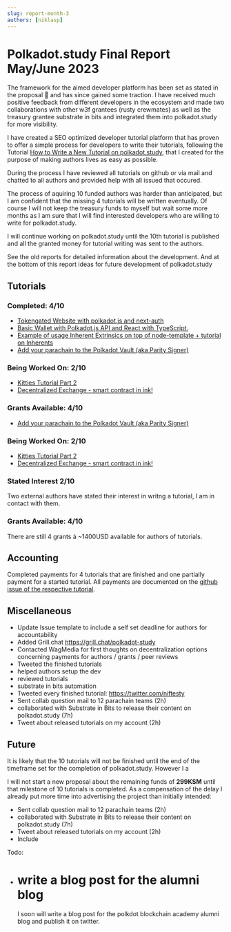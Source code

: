 ```yaml
---
slug: report-month-3
authors: [niklasp]
---
```


# Polkadot.study Final Report May/June 2023

The framework for the aimed developer platform has been set as stated in the
proposal 🎉 and has since gained some traction. I have received much positive
feedback from different developers in the ecosystem and made two collaborations
with other w3f grantees (rusty crewmates) as well as the treasury grantee
substrate in bits and integrated them into polkadot.study for more visibility.

I have created a SEO optimized developer tutorial platform that has proven to
offer a simple process for developers to write their tutorials, following the
Tutorial
[How to Write a New Tutorial on polkadot.study](https://polkadot.study/docs/authors/new-tutorial-on-polkadot-study/intro),
that I created for the purpose of making authors lives as easy as possible.

During the process I have reviewed all tutorials on github or via mail and
chatted to all authors and provided help with all issued that occured.

The process of aquiring 10 funded authors was harder than anticipated, but I am
confident that the missing 4 tutorials will be written eventually. Of course I
will not keep the treasury funds to myself but wait some more months as I am
sure that I will find interested developers who are willing to write for
polkadot.study.

I will continue working on polkadot.study until the 10th tutorial is published
and all the granted money for tutorial writing was sent to the authors.

See the old reports for detailed information about the development. And at the
bottom of this report ideas for future development of polkadot.study

## Tutorials

### Completed: 4/10

- [Tokengated Website with polkadot.js and next-auth](https://polkadot.study/tutorials/tokengated-polkadot-next-js/intro)
- [Basic Wallet with Polkadot.js API and React with TypeScript.](https://polkadot.study/tutorials/wallet-with-polkadot-js-and-react-with-typescript/intro)
- [Example of usage Inherent Extrinsics on top of node-template + tutorial on Inherents](https://github.com/PolkadotStudy/polkadot.study/issues/15)
- [Add your parachain to the Polkadot Vault (aka Parity Signer)](https://github.com/PolkadotStudy/polkadot.study/issues/6)

### Being Worked On: 2/10

- [Kitties Tutorial Part 2](https://github.com/PolkadotStudy/polkadot.study/issues/8)
- [Decentralized Exchange - smart contract in ink!](https://github.com/PolkadotStudy/polkadot.study/issues/17)

### Grants Available: 4/10

- [Add your parachain to the Polkadot Vault (aka Parity Signer)](https://github.com/PolkadotStudy/polkadot.study/issues/6)

### Being Worked On: 2/10

- [Kitties Tutorial Part 2](https://github.com/PolkadotStudy/polkadot.study/issues/8)
- [Decentralized Exchange - smart contract in ink!](https://github.com/PolkadotStudy/polkadot.study/issues/17)

### Stated Interest 2/10

Two external authors have stated their interest in writng a tutorial, I am in
contact with them.

### Grants Available: 4/10

There are still 4 grants à ~1400USD available for authors of tutorials.

## Accounting

Completed payments for 4 tutorials that are finished and one partially payment
for a started tutorial. All payments are documented on the
[github issue of the respective tutorial](https://github.com/PolkadotStudy/polkadot.study/issues?q=is%3Aissue+label%3A%22%F0%9F%93%8B+New+Tutorial%22+).

## Miscellaneous

- Update Issue template to include a self set deadline for authors for
  accountability
- Added Grill.chat https://grill.chat/polkadot-study
- Contacted WagMedia for first thoughts on decentralization options concerning
  payments for authors / grants / peer reviews
- Tweeted the finished tutorials
- helped authors setup the dev
- reviewed tutorials
- substrate in bits automation
- Tweeted every finished tutorial: https://twitter.com/niftesty
- Sent collab question mail to 12 parachain teams (2h)
- collaborated with Substrate in Bits to release their content on polkadot.study
  (7h)
- Tweet about released tutorials on my account (2h)

## Future

It is likely that the 10 tutorials will not be finished until the end of the
timeframe set for the completion of polkadot.study. However I a

I will not start a new proposal about the remaining funds of **299KSM** until
that milestone of 10 tutorials is completed. As a compensation of the delay I
already put more time into advertising the project than initially intended:

- Sent collab question mail to 12 parachain teams (2h)
- collaborated with Substrate in Bits to release their content on polkadot.study
  (7h)
- Tweet about released tutorials on my account (2h)
- Include

Todo:

- # write a blog post for the alumni blog
  I soon will write a blog post for the polkdot blockchain academy alumni blog
  and publish it on twitter.
